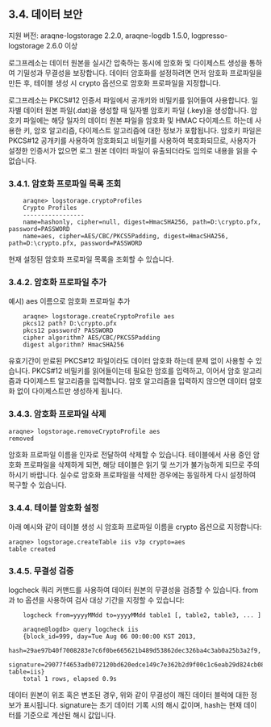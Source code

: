 ## 3.4. 데이터 보안 ##

지원 버전: araqne-logstorage 2.2.0, araqne-logdb 1.5.0, logpresso-logstorage 2.6.0 이상

로그프레소는 데이터 원본을 실시간 압축하는 동시에 암호화 및 다이제스트 생성을 통하여 기밀성과 무결성을 보장합니다. 데이터 암호화를 설정하려면 먼저 암호화 프로파일을 만든 후, 테이블 생성 시 crypto 옵션으로 암호화 프로파일을 지정합니다.

로그프레소는 PKCS#12 인증서 파일에서 공개키와 비밀키를 읽어들여 사용합니다. 일자별 데이터 원본 파일(.dat)을 생성할 때 일자별 암호키 파일 (.key)을 생성합니다. 암호키 파일에는 해당 일자의 데이터 원본 파일을 암호화 및 HMAC 다이제스트 하는데 사용한 키, 암호 알고리즘, 다이제스트 알고리즘에 대한 정보가 포함됩니다. 암호키 파일은 PKCS#12 공개키를 사용하여 암호화되고 비밀키를 사용하여 복호화되므로, 사용자가 설정한 인증서가 없으면 로그 원본 데이터 파일이 유출되더라도 임의로 내용을 읽을 수 없습니다.

### 3.4.1. 암호화 프로파일 목록 조회 ###

~~~~
    araqne> logstorage.cryptoProfiles
    Crypto Profiles
    -----------------
    name=hashonly, cipher=null, digest=HmacSHA256, path=D:\crypto.pfx, password=PASSWORD
	name=aes, cipher=AES/CBC/PKCS5Padding, digest=HmacSHA256, path=D:\crypto.pfx, password=PASSWORD
~~~~

현재 설정된 암호화 프로파일 목록을 조회할 수 있습니다.

### 3.4.2. 암호화 프로파일 추가 ###

예시) aes 이름으로 암호화 프로파일 추가

~~~~
    araqne> logstorage.createCryptoProfile aes
    pkcs12 path? D:\crypto.pfx
    pkcs12 password? PASSWORD
    cipher algorithm? AES/CBC/PKCS5Padding
    digest algorithm? HmacSHA256
~~~~

유효기간이 만료된 PKCS#12 파일이라도 데이터 암호화 하는데 문제 없이 사용할 수 있습니다. PKCS#12 비밀키를 읽어들이는데 필요한 암호를 입력하고, 이어서 암호 알고리즘과 다이제스트 알고리즘을 입력합니다. 암호 알고리즘을 입력하지 않으면 데이터 암호화 없이 다이제스트만 생성하게 됩니다.

### 3.4.3. 암호화 프로파일 삭제 ###

~~~~
araqne> logstorage.removeCryptoProfile aes
removed
~~~~

암호화 프로파일 이름을 인자로 전달하여 삭제할 수 있습니다. 테이블에서 사용 중인 암호화 프로파일을 삭제하게 되면, 해당 테이블은 읽기 및 쓰기가 불가능하게 되므로 주의하시기 바랍니다. 실수로 암호화 프로파일을 삭제한 경우에는 동일하게 다시 설정하여 복구할 수 있습니다.

### 3.4.4. 테이블 암호화 설정 ###

아래 예시와 같이 테이블 생성 시 암호화 프로파일 이름을 crypto 옵션으로 지정합니다:

~~~~
araqne> logstorage.createTable iis v3p crypto=aes
table created
~~~~

### 3.4.5. 무결성 검증 ###

logcheck 쿼리 커맨드를 사용하여 데이터 원본의 무결성을 검증할 수 있습니다. from과 to 옵션을 사용하여 검사 대상 기간을 지정할 수 있습니다:

~~~~
	logcheck from=yyyyMMdd to=yyyyMMdd table1 [, table2, table3, ... ]
~~~~

~~~~
    araqne@logdb> query logcheck iis
    {block_id=999, day=Tue Aug 06 00:00:00 KST 2013, 
    hash=29ae97b40f7008283e7c6f0be665621b489d53862dec326ba4c3ab0a25b3a2f9, 
    signature=29077f4653adb072120bd620edce149c7e362b2d9f00c1c6eab29d824cb08d87, table=iis}
    total 1 rows, elapsed 0.9s
~~~~

데이터 원본이 위조 혹은 변조된 경우, 위와 같이 무결성이 깨진 데이터 블럭에 대한 정보가 표시됩니다. signature는 초기 데이터 기록 시의 해시 값이며, hash는 현재 데이터를 기준으로 계산된 해시 값입니다.

